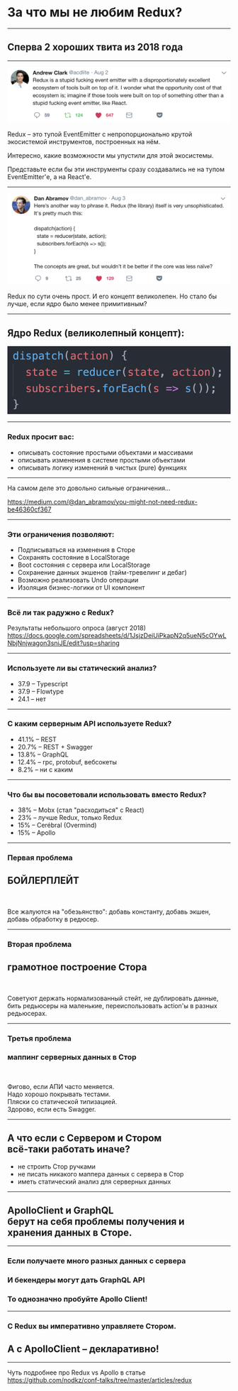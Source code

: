 # За что мы не любим Redux?

-----

## Сперва 2 хороших твита из 2018 года

-----

![andrew](./tweet_andrew_clark.png)

<span class="red">Redux – это тупой EventEmitter</span> c непропорционально крутой экосистемой инструментов, построенных на нём.

Интересно, <span class="red">какие возможности мы упустили</span> для этой экосистемы.

Представьте если бы эти инструменты сразу <span class="red">создавались не на тупом EventEmitter'е</span>, а на React'е.

-----

![dan](./tweet_dan_abramov.png)

Redux по сути очень прост. И его концепт великолепен. Но стало бы лучше, если ядро было менее примитивным?

-----

## Ядро Redux (великолепный концепт):

![redux_core](./redux_core.png) <!-- .element: class="plain"  -->

-----

### Redux просит вас:

- описывать состояние простыми объектами и массивами
- описывать изменения в системе простыми объектами
- описывать логику изменений в чистых (pure) функциях

-----

На самом деле это довольно сильные ограничения...

<https://medium.com/@dan_abramov/you-might-not-need-redux-be46360cf367>

-----

### Эти ограничения позволяют: <!-- .element: class="green" -->

- Подписываться на изменения в Сторе
- Сохранять состояние в LocalStorage
- Boot состояния с сервера или LocalStorage
- Сохранение данных экшенов (тайм-тревелинг и дебаг)
- Возможно реализовать Undo операции
- Изоляция бизнес-логики от UI компонент

-----

### Всё ли так радужно с Redux? <!-- .element: class="orange" -->

Результаты небольшого опроса (август 2018) <https://docs.google.com/spreadsheets/d/1JsjzDeiUiPkapN2q5ueN5cOYwLNbjNnjwagon3sniJE/edit?usp=sharing>

-----

### Используете ли вы статический анализ? <!-- .element: class="orange" -->

- 37.9 – Typescript
- 37.9 – Flowtype
- 24.1 – нет

-----

### С каким серверным API используете Redux? <!-- .element: class="orange" -->

- 41.1% – REST
- 20.7% – REST + Swagger
- 13.8% – GraphQL
- 12.4% – rpc, protobuf, вебсокеты
- 8.2% – ни с каким

-----

### Что бы вы посоветовали использовать вместо Redux? <!-- .element: class="orange" -->

- 38% – Mobx <span class="red">(стал "расходиться" с React)</span>
- 23% – лучше Redux, только Redux
- 15% – Cerébral (Overmind)
- 15% – Apollo

-----

### Первая проблема <!-- .element: class="gray" -->

## БОЙЛЕРПЛЕЙТ <!-- .element: class="red" -->

<br/>

Все жалуются на "обезьянство": добавь константу, добавь экшен, добавь обработку в редюсер. <!-- .element: class="fragment" -->

-----

### Вторая проблема <!-- .element: class="gray" -->

## грамотное построение Стора <!-- .element: class="red" -->

<br/>

Советуют держать нормализованный стейт, не дублировать данные, бить редьюсеры на маленькие, переиспользовать action'ы в разных редьюсерах. <!-- .element: class="fragment" -->

-----

### Третья проблема <!-- .element: class="gray" -->

### маппинг серверных данных в Стор <!-- .element: class="red" -->

<br/>

Фигово, если АПИ часто меняется. <br/>Надо хорошо покрывать тестами. <br/>Пляски со статической типизацией. <br/>Здорово, если есть Swagger. <!-- .element: class="fragment" -->

-----

## А что если с Сервером и Стором <br/> всё-таки работать иначе? <!-- .element: class="green" -->

- не строить Стор ручками <!-- .element: class="fragment" -->
- не писать никакого маппера данных с сервера в Стор <!-- .element: class="fragment" -->
- иметь статический анализ для серверных данных <!-- .element: class="fragment" -->

-----

## ApolloClient и GraphQL <br/> берут на себя проблемы получения и хранения данных в Сторе.

-----

### Если получаете много разных данных с сервера <!-- .element: class="orange" -->

### И бекендеры могут дать GraphQL API <!-- .element: class="fragment" -->

### То однозначно пробуйте Apollo Client! <!-- .element: class="fragment green" -->

-----

### C Redux вы императивно управляете Стором. <!-- .element: class="orange" -->

## А с ApolloClient – декларативно! <!-- .element: class="green fragment" -->

-----

Чуть подробнее про Redux vs Apollo в статье <https://github.com/nodkz/conf-talks/tree/master/articles/redux>
